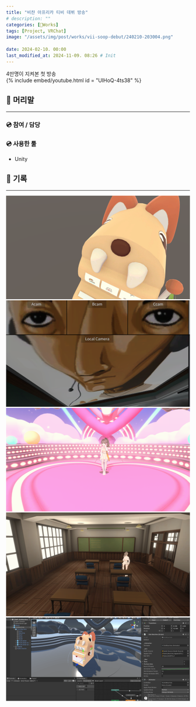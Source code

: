 ```yaml
---
title: "비챤 아프리카 티비 데뷔 방송"
# description: ""
categories: [🍇Works]
tags: [Project, VRChat]
image: "/assets/img/post/works/vii-soop-debut/240210-203004.png"

date: 2024-02-10. 00:00
last_modified_at: 2024-11-09. 08:26 # Init
---
```


4만명이 지켜본 첫 방송  
{% include embed/youtube.html id = "UIHoQ-4ts38" %}

## 📀 머리말

---

### 💿 참여 / 담당

### 💿 사용한 툴

- Unity

## 📀 기록

---
![240209-230940](/assets/img/post/works/vii-soop-debut/240209-230940.png)
![240210-173823](/assets/img/post/works/vii-soop-debut/240210-173823.png)
![240210-182540](/assets/img/post/works/vii-soop-debut/240210-182540.png)
![240210-201030](/assets/img/post/works/vii-soop-debut/240210-201030.png)
![240210-203004](/assets/img/post/works/vii-soop-debut/240210-203004.png)
